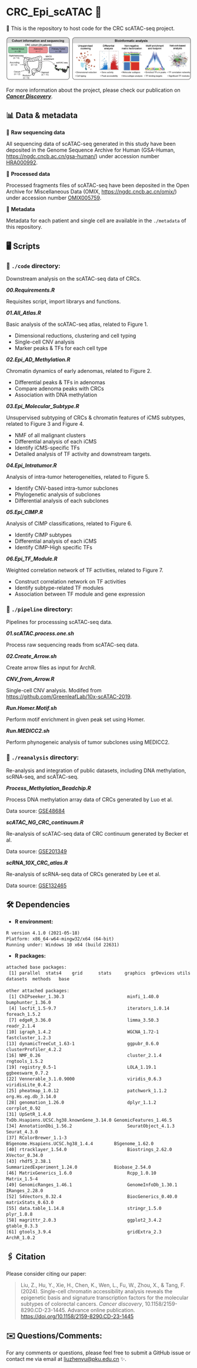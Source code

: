# CRC_Epi_scATAC 🧬

🎯 This is the repository to host code for the CRC scATAC-seq project.

![Fig1A](./metadata/Fig1A.jpg)

For more information about the project, please check our publication on [***Cancer Discovery***](https://aacrjournals.org/cancerdiscovery/article-abstract/doi/10.1158/2159-8290.CD-23-1445/735072/Single-cell-chromatin-accessibility-analysis).

## 📊 Data & metadata

🧬 **Raw sequencing data**

All sequencing data of scATAC-seq generated in this study have been deposited in the Genome Sequence Archive for Human (GSA-Human, https://ngdc.cncb.ac.cn/gsa-human/) under accession number [HRA000992](https://ngdc.cncb.ac.cn/gsa-human/browse/HRA000992).

📑 **Processed data**

Processed fragments files of scATAC-seq have been deposited in the Open Archive for Miscellaneous Data (OMIX, https://ngdc.cncb.ac.cn/omix/) under accession number [OMIX005759](https://ngdc.cncb.ac.cn/omix/release/OMIX005759).

📝 **Metadata**

Metadata for each patient and single cell are available in the `./metadata` of this repository.

## 🖥️ Scripts

### 📂 `./code` directory:

Downstream analysis on the scATAC-seq data of CRCs.

***00.Requirements.R***

Requisites script, import librarys and functions.

***01.All_Atlas.R***

Basic analysis of the scATAC-seq atlas, related to Figure 1.

- Dimensional reductions, clustering and cell typing
- Single-cell CNV analysis
- Marker peaks & TFs for each cell type

***02.Epi_AD_Methylation.R***

Chromatin dynamics of early adenomas, related to Figure 2.

- Differential peaks & TFs in adenomas
- Compare adenoma peaks with CRCs
- Association with DNA methylation

***03.Epi_Molecular_Subtype.R***

Unsupervised subtyping of CRCs & chromatin features of iCMS subtypes, related to Figure 3 and Figure 4.

- NMF of all malignant clusters
- Differential analysis of each iCMS
- Identify iCMS-specific TFs
- Detailed analysis of TF activity and downstream targets.

***04.Epi_Intratumor.R***

Analysis of intra-tumor heterogeneities, related to Figure 5.

- Identify CNV-based intra-tumor subclones
- Phylogenetic analysis of subclones
- Differential analysis of each subclones

***05.Epi_CIMP.R***

Analysis of CIMP classifications, related to Figure 6.

- Identify CIMP subtypes
- Differential analysis of each iCMS
- Identify CIMP-High specific TFs

***06.Epi_TF_Module.R***

Weighted correlation network of TF activities, related to Figure 7.

- Construct correlation network on TF activities
- Identify subtype-related TF modules
- Association between TF module and gene expression

### 📂 `./pipeline` directory:

Pipelines for processsing scATAC-seq data.

***01.scATAC.process.one.sh***

Process raw sequencing reads from scATAC-seq data.

***02.Create_Arrow.sh***

Create arrow files as input for ArchR.

***CNV_from_Arrow.R***

Single-cell CNV analysis. Modifed from https://github.com/GreenleafLab/10x-scATAC-2019.

***Run.Homer.Motif.sh***

Perform motif enrichment in given peak set using Homer.

***Run.MEDICC2.sh***

Perform phynogeneic analysis of tumor subclones using MEDICC2.

### 📂 `./reanalysis` directory:

Re-analysis and integration of public datasets, including DNA methylation, scRNA-seq, and scATAC-seq.

***Process_Methylation_Beadchip.R***

Process DNA methylation array data of CRCs generated by Luo et al.

Data source: [GSE48684](https://www.ncbi.nlm.nih.gov/geo/query/acc.cgi?acc=GSE48684)

***scATAC_NG_CRC_continuum.R***

Re-analysis of scATAC-seq data of CRC continuum generated by Becker et al.

Data source: [GSE201349](https://www.ncbi.nlm.nih.gov/geo/query/acc.cgi?acc=GSE201349)

***scRNA_10X_CRC_atlas.R***

Re-analysis of scRNA-seq data of CRCs generated by Lee et al.

Data source: [GSE132465](https://www.ncbi.nlm.nih.gov/geo/query/acc.cgi?acc=GSE132465)

## 🛠️ Dependencies
- **R environment:**

```
R version 4.1.0 (2021-05-18)
Platform: x86_64-w64-mingw32/x64 (64-bit)
Running under: Windows 10 x64 (build 22631)
```

- **R packages:**
```
attached base packages:
 [1] parallel  stats4    grid      stats     graphics  grDevices utils     datasets  methods   base

other attached packages:
 [1] ChIPseeker_1.30.3                        minfi_1.40.0                             bumphunter_1.36.0
 [4] locfit_1.5-9.7                           iterators_1.0.14                         foreach_1.5.2
 [7] edgeR_3.36.0                             limma_3.50.3                             readr_2.1.4
[10] igraph_1.4.2                             WGCNA_1.72-1                             fastcluster_1.2.3
[13] dynamicTreeCut_1.63-1                    ggpubr_0.6.0                             clusterProfiler_4.2.2
[16] NMF_0.26                                 cluster_2.1.4                            rngtools_1.5.2
[19] registry_0.5-1                           LOLA_1.19.1                              ggbeeswarm_0.7.2
[22] Vennerable_3.1.0.9000                    viridis_0.6.3                            viridisLite_0.4.2
[25] pheatmap_1.0.12                          patchwork_1.1.2                          org.Hs.eg.db_3.14.0
[28] genomation_1.26.0                        dplyr_1.1.2                              corrplot_0.92
[31] UpSetR_1.4.0                             TxDb.Hsapiens.UCSC.hg38.knownGene_3.14.0 GenomicFeatures_1.46.5
[34] AnnotationDbi_1.56.2                     SeuratObject_4.1.3                       Seurat_4.3.0
[37] RColorBrewer_1.1-3                       BSgenome.Hsapiens.UCSC.hg38_1.4.4        BSgenome_1.62.0
[40] rtracklayer_1.54.0                       Biostrings_2.62.0                        XVector_0.34.0
[43] rhdf5_2.38.1                             SummarizedExperiment_1.24.0              Biobase_2.54.0
[46] MatrixGenerics_1.6.0                     Rcpp_1.0.10                              Matrix_1.5-4
[49] GenomicRanges_1.46.1                     GenomeInfoDb_1.30.1                      IRanges_2.28.0
[52] S4Vectors_0.32.4                         BiocGenerics_0.40.0                      matrixStats_0.63.0
[55] data.table_1.14.8                        stringr_1.5.0                            plyr_1.8.8
[58] magrittr_2.0.3                           ggplot2_3.4.2                            gtable_0.3.3
[61] gtools_3.9.4                             gridExtra_2.3                            ArchR_1.0.2
```

## 🖇️ Citation
Please consider citing our paper:

 > Liu, Z., Hu, Y., Xie, H., Chen, K., Wen, L., Fu, W., Zhou, X., & Tang, F. (2024). Single-cell chromatin accessibility analysis reveals the epigenetic basis and signature transcription factors for the molecular subtypes of colorectal cancers. *Cancer discovery*, 10.1158/2159-8290.CD-23-1445. Advance online publication. https://doi.org/10.1158/2159-8290.CD-23-1445

## ✉️ Questions/Comments:

For any comments or questions, please feel free to submit a GitHub issue or contact me via email at liuzhenyu@pku.edu.cn ✨.